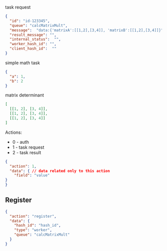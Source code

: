 task request
```json
{
  "id": "id-123345",
  "queue": "calcMatrixMult",
  "message":  "data:{'matrixA':[[1,2],[3,4]], 'matrixB':[[1,2],[3,4]]}",
  "result_message": "",
  "internal_status":  "",
  "worker_hash_id": "",
  "client_hash_id":  ""
}
```

simple math task
```json
{
  "a": 1,
  "b": 2
}
```

matrix determinant
```json
[
  [[1, 2], [3, 4]],
  [[1, 2], [3, 4]],
  [[1, 2], [3, 4]]
]
```

Actions:
- 0 - auth
- 1 - task request
- 2 - task result

```json
{
  "action": 1,
  "data": { // data related only to this action
    "field": "value"
}
}
```

## Register

```json
{
  "action": "register",
  "data": {
    "hash_id": "hash_id",
    "type": "worker",
    "queue": "calcMatrixMult"
  }
}
```
